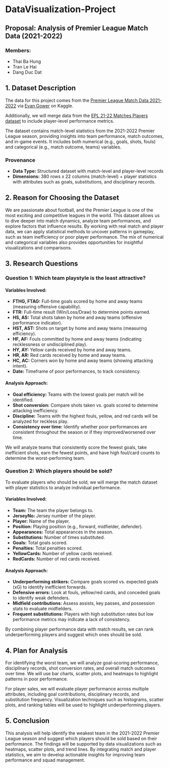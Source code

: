 # DataVisualization-Project

## Proposal: Analysis of Premier League Match Data (2021-2022)

### Members:
- Thai Ba Hung  
- Tran Le Hai  
- Dang Duc Dat  

## 1. Dataset Description
The data for this project comes from the [Premier League Match Data 2021-2022](https://www.kaggle.com/datasets/evangower/premier-league-match-data) via [Evan Gower](https://github.com/evangower) on Kaggle.

Additionally, we will merge data from the [EPL 21-22 Matches Players dataset](https://www.kaggle.com/datasets/azminetoushikwasi/epl-21-22-matches-players/data?select=all_players_stats.csv) to include player-level performance metrics.

The dataset contains match-level statistics from the 2021-2022 Premier League season, providing insights into team performance, match outcomes, and in-game events. It includes both numerical (e.g., goals, shots, fouls) and categorical (e.g., match outcome, teams) variables.

### Provenance  
- **Data Type:** Structured dataset with match-level and player-level records  
- **Dimensions:** 380 rows x 22 columns (match-level) + player statistics with attributes such as goals, substitutions, and disciplinary records.  

## 2. Reason for Choosing the Dataset  
We are passionate about football, and the Premier League is one of the most exciting and competitive leagues in the world. This dataset allows us to dive deeper into match dynamics, analyze team performances, and explore factors that influence results. By working with real match and player data, we can apply statistical methods to uncover patterns in gameplay, such as team inefficiency or poor player performance. The mix of numerical and categorical variables also provides opportunities for insightful visualizations and comparisons.  

## 3. Research Questions  

### Question 1: Which team playstyle is the least attractive?  
#### Variables Involved:  
- **FTHG, FTAG:** Full-time goals scored by home and away teams (measuring offensive capability).  
- **FTR:** Full-time result (Win/Loss/Draw) to determine points earned.  
- **HS, AS:** Total shots taken by home and away teams (offensive performance indicator).  
- **HST, AST:** Shots on target by home and away teams (measuring efficiency).  
- **HF, AF:** Fouls committed by home and away teams (indicating recklessness or undisciplined play).  
- **HY, AY:** Yellow cards received by home and away teams.  
- **HR, AR:** Red cards received by home and away teams.  
- **HC, AC:** Corners won by home and away teams (showing attacking intent).  
- **Date:** Timeframe of poor performances, to track consistency.  

#### Analysis Approach:
- **Goal efficiency:** Teams with the lowest goals per match will be identified.  
- **Shot conversion:** Compare shots taken vs. goals scored to determine attacking inefficiency.  
- **Discipline:** Teams with the highest fouls, yellow, and red cards will be analyzed for reckless play.  
- **Consistency over time:** Identify whether poor performances are consistent throughout the season or if they improved/worsened over time.  

We will analyze teams that consistently score the fewest goals, take inefficient shots, earn the fewest points, and have high foul/card counts to determine the worst-performing team.  

### Question 2: Which players should be sold?  
To evaluate players who should be sold, we will merge the match dataset with player statistics to analyze individual performance.

#### Variables Involved:
- **Team:** The team the player belongs to.  
- **JerseyNo:** Jersey number of the player.  
- **Player:** Name of the player.  
- **Position:** Playing position (e.g., forward, midfielder, defender).  
- **Appearances:** Total appearances in the season.  
- **Substitutions:** Number of times substituted.  
- **Goals:** Total goals scored.  
- **Penalties:** Total penalties scored.  
- **YellowCards:** Number of yellow cards received.  
- **RedCards:** Number of red cards received.  

#### Analysis Approach:
- **Underperforming strikers:** Compare goals scored vs. expected goals (xG) to identify inefficient forwards.  
- **Defensive errors:** Look at fouls, yellow/red cards, and conceded goals to identify weak defenders.  
- **Midfield contributions:** Assess assists, key passes, and possession stats to evaluate midfielders.  
- **Frequent substitutions:** Players with high substitution rates but low performance metrics may indicate a lack of consistency.  

By combining player performance data with match results, we can rank underperforming players and suggest which ones should be sold.  

## 4. Plan for Analysis  
For identifying the worst team, we will analyze goal-scoring performance, disciplinary records, shot conversion rates, and overall match outcomes over time. We will use bar charts, scatter plots, and heatmaps to highlight patterns in poor performance.  

For player sales, we will evaluate player performance across multiple attributes, including goal contributions, disciplinary records, and substitution frequency. Visualization techniques such as histograms, scatter plots, and ranking tables will be used to highlight underperforming players.  

## 5. Conclusion  
This analysis will help identify the weakest team in the 2021-2022 Premier League season and suggest which players should be sold based on their performance. The findings will be supported by data visualizations such as heatmaps, scatter plots, and trend lines. By integrating match and player statistics, we aim to develop actionable insights for improving team performance and squad management.
